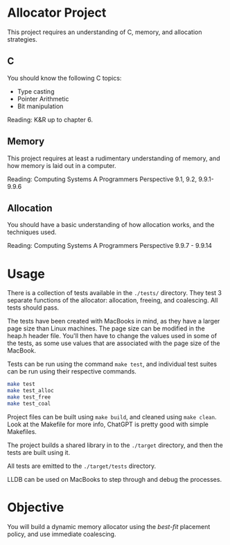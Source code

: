 # Allocator Project

This project requires an understanding of C, memory, and allocation strategies.

## C

You should know the following C topics:
- Type casting
- Pointer Arithmetic
- Bit manipulation

Reading: K&R up to chapter 6.

## Memory

This project requires at least a rudimentary understanding of memory, and how memory is laid out in a computer.

Reading: Computing Systems A Programmers Perspective 9.1, 9.2, 9.9.1-9.9.6

## Allocation

You should have a basic understanding of how allocation works, and the techniques used.

Reading: Computing Systems A Programmers Perspective 9.9.7 - 9.9.14

# Usage

There is a collection of tests available in the `./tests/` directory. They test 3 separate functions of the allocator: allocation, freeing, and coalescing. All tests should pass.

The tests have been created with MacBooks in mind, as they have a larger page size than Linux machines. The page size can be modified in the heap.h header file. You'll then have to change the values used in some of the tests, as some use values that are associated with the page size of the MacBook.

Tests can be run using the command `make test`, and individual test suites can be run using their respective commands.

```sh
make test
make test_alloc
make test_free
make test_coal
```

Project files can be built using `make build`, and cleaned using `make clean`. Look at the Makefile for more info, ChatGPT is pretty good with simple Makefiles.

The project builds a shared library in to the `./target` directory, and then the tests are built using it.

All tests are emitted to the `./target/tests` directory.

LLDB can be used on MacBooks to step through and debug the processes.

# Objective

You will build a dynamic memory allocator using the *best-fit* placement policy, and use immediate coalescing.
